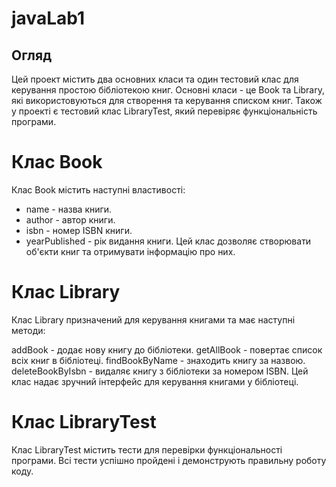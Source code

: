 # javaLab1

## Огляд
Цей проект містить два основних класи та один тестовий клас для керування простою бібліотекою книг. Основні класи - це Book та Library, які використовуються для створення та керування списком книг. Також у проекті є тестовий клас LibraryTest, який перевіряє функціональність програми.

# Клас Book
Клас Book містить наступні властивості:

- name - назва книги.
- author - автор книги.
- isbn - номер ISBN книги.
- yearPublished - рік видання книги.
Цей клас дозволяє створювати об'єкти книг та отримувати інформацію про них.

# Клас Library
Клас Library призначений для керування книгами та має наступні методи:

addBook - додає нову книгу до бібліотеки.
getAllBook - повертає список всіх книг в бібліотеці.
findBookByName - знаходить книгу за назвою.
deleteBookByIsbn - видаляє книгу з бібліотеки за номером ISBN.
Цей клас надає зручний інтерфейс для керування книгами у бібліотеці.

# Клас LibraryTest
Клас LibraryTest містить тести для перевірки функціональності програми. Всі тести успішно пройдені і демонструють правильну роботу коду.
